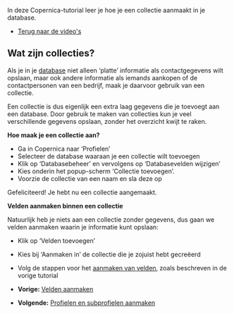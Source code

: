 In deze Copernica-tutorial leer je hoe je een collectie aanmaakt in je
database.

-   [Terug naar de
    video's](./videos.md "Video's")

Wat zijn collecties?
--------------------

Als je in je
[database](./profiles-creating-a-database.md)
niet alleen ‘platte’ informatie als contactgegevens wilt opslaan, maar
ook andere informatie als iemands aankopen of de contactpersonen van een
bedrijf, maak je daarvoor gebruik van een collectie.

Een collectie is dus eigenlijk een extra laag gegevens die je toevoegt
aan een database. Door gebruik te maken van collecties kun je veel
verschillende gegevens opslaan, zonder het overzicht kwijt te raken.

**Hoe maak je een collectie aan?**

-   Ga in Copernica naar ‘Profielen’
-   Selecteer de database waaraan je een collectie wilt toevoegen
-   Klik op ‘Databasebeheer’ en vervolgens op ‘Databasevelden wijzigen’
-   Kies onderin het popup-scherm ‘Collectie toevoegen’.
-   Voorzie de collectie van een naam en sla deze op

Gefeliciteerd! Je hebt nu een collectie aangemaakt.

**Velden aanmaken binnen een collectie**

Natuurlijk heb je niets aan een collectie zonder gegevens, dus gaan we
velden aanmaken waarin je informatie kunt opslaan:

-   Klik op ‘Velden toevoegen’
-   Kies bij ‘Aanmaken in’ de collectie die je zojuist hebt gecreëerd
-   Volg de stappen voor het [aanmaken van
    velden](./profiles-adding-database-fields.md),
    zoals beschreven in de vorige tutorial

-   **Vorige:** [Velden
    aanmaken](./profiles-adding-database-fields.md "Profielen: Velden aanmaken")
-   **Volgende:** [Profielen en subprofielen
    aanmaken](./profiles-adding-profiles-and-subprofiles.md "Profielen: Profielen en subprofielen aanmaken")

